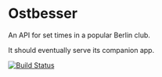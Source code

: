 # Ostbesser

An API for set times in a popular Berlin club.

It should eventually serve its companion app.

[![Build Status](https://travis-ci.org/cbrandolino/ostbesser.svg?branch=master)](https://travis-ci.org/cbrandolino/ostbesser)